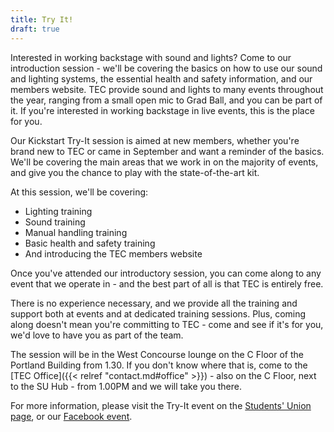 ```yaml
---
title: Try It!
draft: true
---
```


Interested in working backstage with sound and lights? Come to our introduction session - we'll be covering the basics on how to use our sound and lighting systems, the essential health and safety information, and our members website.
TEC provide sound and lights to many events throughout the year, ranging from a small open mic to Grad Ball, and you can be part of it. If you're interested in working backstage in live events, this is the place for you. 

Our Kickstart Try-It session is aimed at new members, whether you're brand new to TEC or came in September and want a reminder of the basics. We'll be covering the main areas that we work in on the majority of events, and give you the chance to play with the state-of-the-art kit.

At this session, we'll be covering:

* Lighting training
* Sound training
* Manual handling training
* Basic health and safety training
* And introducing the TEC members website

Once you've attended our introductory session, you can come along to any event that we operate in - and the best part of all is that TEC is entirely free.

There is no experience necessary, and we provide all the training and support both at events and at dedicated training sessions. Plus, coming along doesn't mean you're committing to TEC - come and see if it's for you, we'd love to have you as part of the team.

The session will be in the West Concourse lounge on the C Floor of the Portland Building from 1.30. If you don't know where that is, come to the [TEC Office]({{< relref "contact.md#office" >}}) - also on the C Floor, next to the SU Hub - from 1.00PM and we will take you there.

For more information, please visit the Try-It event on the [Students' Union page](http://www.su.nottingham.ac.uk/events/8546/7985/), or our [Facebook event](https://www.facebook.com/events/1553334718324279/).
